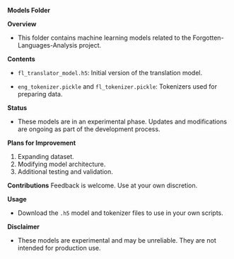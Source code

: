 **Models Folder**

**Overview**
- This folder contains machine learning models related to the Forgotten-Languages-Analysis project.

**Contents**
- `fl_translator_model.h5`: Initial version of the translation model.

- `eng_tokenizer.pickle` and `fl_tokenizer.pickle`: Tokenizers used for preparing data.

**Status**
- These models are in an experimental phase. Updates and modifications are ongoing as part of the development process.

**Plans for Improvement**
1. Expanding dataset.
2. Modifying model architecture.
3. Additional testing and validation.

**Contributions**
Feedback is welcome. Use at your own discretion.

**Usage**
- Download the `.h5` model and tokenizer files to use in your own scripts.

**Disclaimer**
- These models are experimental and may be unreliable. They are not intended for production use.

